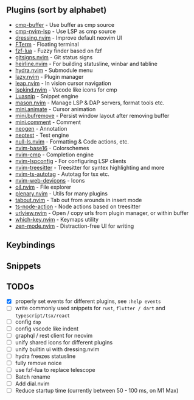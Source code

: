 ## Plugins (sort by alphabet)

- [cmp-buffer](https://github.com/hrsh7th/cmp-buffer) - Use buffer as cmp source
- [cmp-nvim-lsp](https://github.com/hrsh7th/cmp-nvim-lsp) - Use LSP as cmp source
- [dressing.nvim](https://github.com/stevearc/dressing.nvim) - Improve default neovim UI
- [FTerm](https://github.com/numToStr/FTerm.nvim) - Floating terminal
- [fzf-lua](https://github.com/ibhagwan/fzf-lua) - Fuzzy finder based on fzf
- [gitsigns.nvim](https://github.com/lewis6991/gitsigns.nvim) - Git status signs
- [heirline.nvim](https://github.com/rebelot/heirline.nvim) - For building statusline, winbar and tabline
- [hydra.nvim](https://github.com/anuvyklack/hydra.nvim) - Submodule menu
- [lazy.nvim](https://github.com/folke/lazy.nvim) - Plugin manager
- [leap.nvim](https://github.com/ggandor/leap.nvim) - In vision cursor navigation
- [lspkind.nvim](https://github.com/onsails/lspkind.nvim) - Vscode like icons for cmp
- [Luasnip](https://github.com/L3MON4D3/LuaSnip) - Snippet engine
- [mason.nvim](https://github.com/williamboman/mason.nvim) - Manage LSP & DAP servers, format tools etc.
- [mini.animate](https://github.com/echasnovski/mini.animate) - Cursor animation
- [mini.bufremove](https://github.com/echasnovski/mini.bufremove) - Persist window layout after removing buffer
- [mini.comment](https://github.com/echasnovski/mini.comment) - Comment
- [neogen](https://github.com/danymat/neogen) - Annotation
- [neotest](https://github.com/nvim-neotest/neotest) - Test engine
- [null-ls.nvim](https://github.com/jose-elias-alvarez/null-ls.nvim) - Formatting & Code actions, etc.
- [nvim-base16](https://github.com/rrethy/nvim-base16) - Colorschemes
- [nvim-cmp](https://github.com/hrsh7th/nvim-cmp) - Completion engine
- [nvim-lspconfig](https://github.com/neovim/nvim-lspconfig) - For configuring LSP clients
- [nvim-treesitter](https://github.com/nvim-treesitter/nvim-treesitter) - Treesitter for syntex highlighting and more
- [nvim-ts-autotag](https://github.com/windwp/nvim-ts-autotag) - Autotag for tsx etc.
- [nvim-web-devicons](https://github.com/nvim-tree/nvim-web-devicons) - Icons
- [oil.nvim](https://github.com/stevearc/oil.nvim) - File explorer
- [plenary.nvim](https://github.com/nvim-lua/plenary.nvim) - Utils for many plugins
- [tabout.nvim](https://github.com/abecodes/tabout.nvim) - Tab out from arounds in insert mode
- [ts-node-action](https://github.com/ckolkey/ts-node-action) - Node actions based on treesitter
- [urlview.nvim](https://github.com/axieax/urlview.nvim) - Open / copy urls from plugin manager, or within buffer
- [which-key.nvim](https://github.com/folke/which-key.nvim) - Keymaps utility
- [zen-mode.nvim](https://github.com/folke/zen-mode.nvim) - Distraction-free UI for writing

## Keybindings

## Snippets

## TODOs

- [x] properly set events for different plugins, see `:help events`
- [ ] write commonly used snippets for `rust`, `flutter / dart` and `typescript/tsx/react`
- [ ] config `dap`
- [ ] config vscode like indent
- [ ] graphql / rest client for neovim
- [ ] unify shared icons for different plugins
- [ ] unify builtin ui with dressing.nvim
- [ ] hydra freezes statusline
- [ ] fully remove noice
- [ ] use fzf-lua to replace telescope
- [ ] Batch rename
- [ ] Add dial.nvim
- [ ] Reduce startup time (currently between 50 - 100 ms, on M1 Max)
